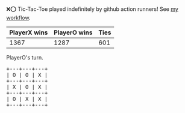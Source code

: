 :x::o: Tic-Tac-Toe played indefinitely by github action runners! See [my workflow](.github/workflows/play.yaml).

|PlayerX wins|PlayerO wins|Ties|
|-|-|-|
|1367|1287|601|

PlayerO's turn.

<pre>
+---+---+---+
| O | O | X |
+---+---+---+
| X | O | X |
+---+---+---+
| O | X | X |
+---+---+---+
</pre>
